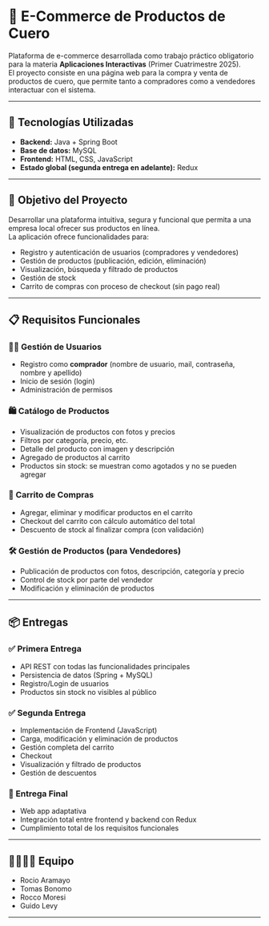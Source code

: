 # 👜 E-Commerce de Productos de Cuero

Plataforma de e-commerce desarrollada como trabajo práctico obligatorio para la materia **Aplicaciones Interactivas** (Primer Cuatrimestre 2025).  
El proyecto consiste en una página web para la compra y venta de productos de cuero, que permite tanto a compradores como a vendedores interactuar con el sistema.

---

## 🚀 Tecnologías Utilizadas

- **Backend:** Java + Spring Boot  
- **Base de datos:** MySQL  
- **Frontend:** HTML, CSS, JavaScript  
- **Estado global (segunda entrega en adelante):** Redux

---

## 📌 Objetivo del Proyecto

Desarrollar una plataforma intuitiva, segura y funcional que permita a una empresa local ofrecer sus productos en línea.  
La aplicación ofrece funcionalidades para:

- Registro y autenticación de usuarios (compradores y vendedores)
- Gestión de productos (publicación, edición, eliminación)
- Visualización, búsqueda y filtrado de productos
- Gestión de stock
- Carrito de compras con proceso de checkout (sin pago real)

---

## 📋 Requisitos Funcionales

### 🧑‍💻 Gestión de Usuarios

- Registro como **comprador** (nombre de usuario, mail, contraseña, nombre y apellido)
- Inicio de sesión (login)
- Administración de permisos

### 🛍️ Catálogo de Productos

- Visualización de productos con fotos y precios
- Filtros por categoría, precio, etc.
- Detalle del producto con imagen y descripción
- Agregado de productos al carrito
- Productos sin stock: se muestran como agotados y no se pueden agregar

### 🛒 Carrito de Compras

- Agregar, eliminar y modificar productos en el carrito
- Checkout del carrito con cálculo automático del total
- Descuento de stock al finalizar compra (con validación)

### 🛠️ Gestión de Productos (para Vendedores)

- Publicación de productos con fotos, descripción, categoría y precio
- Control de stock por parte del vendedor
- Modificación y eliminación de productos

---

## 📦 Entregas

### ✅ Primera Entrega

- API REST con todas las funcionalidades principales
- Persistencia de datos (Spring + MySQL)
- Registro/Login de usuarios
- Productos sin stock no visibles al público

### ✅ Segunda Entrega

- Implementación de Frontend (JavaScript)
- Carga, modificación y eliminación de productos
- Gestión completa del carrito
- Checkout
- Visualización y filtrado de productos
- Gestión de descuentos

### 🎯 Entrega Final

- Web app adaptativa
- Integración total entre frontend y backend con Redux
- Cumplimiento total de los requisitos funcionales

---

## 👨‍👩‍👧‍👦 Equipo

- Rocio Aramayo
- Tomas Bonomo
- Rocco Moresi
- Guido Levy

---
